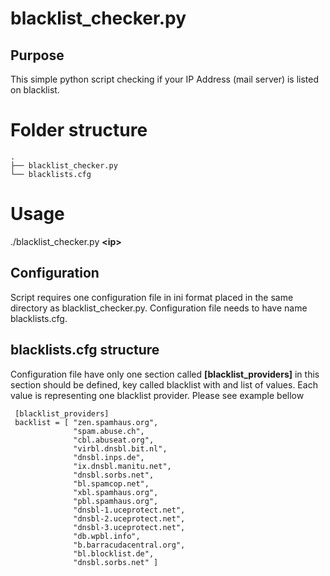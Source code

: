 # blacklist_checker.py

## Purpose
This simple python script checking if your IP Address (mail server) is 
listed on blacklist.  

# Folder structure
```
.
├── blacklist_checker.py
└── blacklists.cfg
```

# Usage
./blacklist_checker.py **\<ip\>**

## Configuration
Script requires one configuration file in ini format placed in the same 
directory as blacklist_checker.py. Configuration file needs to have 
name blacklists.cfg.

## blacklists.cfg structure
Configuration file have only one section called 
**[blacklist_providers]**
in this section should be defined, key called blacklist with and list of values. Each value is representing one blacklist provider.
Please see example bellow 
```
 [blacklist_providers]
 backlist = [ "zen.spamhaus.org",
              "spam.abuse.ch",
              "cbl.abuseat.org",
              "virbl.dnsbl.bit.nl",
              "dnsbl.inps.de",
              "ix.dnsbl.manitu.net",
              "dnsbl.sorbs.net",
              "bl.spamcop.net",
              "xbl.spamhaus.org",
              "pbl.spamhaus.org",
              "dnsbl-1.uceprotect.net",
              "dnsbl-2.uceprotect.net",
              "dnsbl-3.uceprotect.net",
              "db.wpbl.info",
              "b.barracudacentral.org",
              "bl.blocklist.de",
              "dnsbl.sorbs.net" ]
